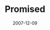 ---
layout: message
category: message
series: "Hero"
title: "Promised"
date: 2007-12-09
audio-description: ""
audio: "http://s3.amazonaws.com/crossroadsaudiomessages/Hero_Week_1_Promised_12_02_07_Brian_Tome.mp3"
audio-title: "Promised"
audio-duration: "27:55"
---
